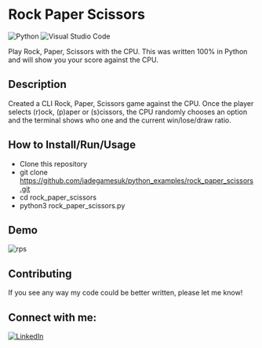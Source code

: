 # Rock Paper Scissors
![Python](https://img.shields.io/badge/python-3670A0?style=for-the-badge&logo=python&logoColor=ffdd54)
![Visual Studio Code](https://img.shields.io/badge/Visual%20Studio%20Code-0078d7.svg?style=for-the-badge&logo=visual-studio-code&logoColor=white)

Play Rock, Paper, Scissors with the CPU. This was written 100% in Python and will show you your score against the CPU. 

## Description
Created a CLI Rock, Paper, Scissors game against the CPU. Once the player selects (r)ock, (p)aper or (s)cissors, the CPU randomly chooses an option and the terminal shows who one and the current win/lose/draw ratio. 

## How to Install/Run/Usage
- Clone this repository
-   git clone https://github.com/jadegamesuk/python_examples/rock_paper_scissors.git
-   cd rock_paper_scissors
-   python3 rock_paper_scissors.py

## Demo
![rps](https://github.com/jadegamesuk/python_examples/assets/39485724/0f926b0b-df9d-4d54-8944-2828bc845c32)


## Contributing
If you see any way my code could be better written, please let me know!

## Connect with me:
[![LinkedIn](https://img.shields.io/badge/linkedin-%230077B5.svg?style=for-the-badge&logo=linkedin&logoColor=white)](https://uk.linkedin.com/in/efe-enobakhare)
